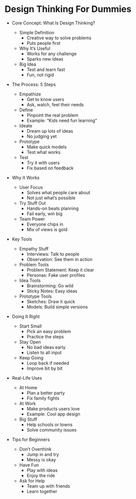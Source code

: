 # Design Thinking For Dummies

- Core Concept: What Is Design Thinking?

  - Simple Definition
    - Creative way to solve problems
    - Puts people first
  - Why It’s Useful
    - Works for any challenge
    - Sparks new ideas
  - Big Idea
    - Test and learn fast
    - Fun, not rigid
- The Process: 5 Steps

  - Empathize
    - Get to know users
    - Ask, watch, feel their needs
  - Define
    - Pinpoint the real problem
    - Example: “Kids need fun learning”
  - Ideate
    - Dream up lots of ideas
    - No judging yet
  - Prototype
    - Make quick models
    - Test what works
  - Test
    - Try it with users
    - Fix based on feedback
- Why It Works

  - User Focus
    - Solves what people care about
    - Not just what’s possible
  - Try Stuff Out
    - Hands-on beats planning
    - Fail early, win big
  - Team Power
    - Everyone chips in
    - Mix of views is gold
- Key Tools

  - Empathy Stuff
    - Interviews: Talk to people
    - Observation: See them in action
  - Problem Tools
    - Problem Statement: Keep it clear
    - Personas: Fake user profiles
  - Idea Tools
    - Brainstorming: Go wild
    - Sticky Notes: Easy ideas
  - Prototype Tools
    - Sketches: Draw it quick
    - Models: Build simple versions
- Doing It Right

  - Start Small
    - Pick an easy problem
    - Practice the steps
  - Stay Open
    - No bad ideas early
    - Listen to all input
  - Keep Going
    - Loop back if needed
    - Improve bit by bit
- Real-Life Uses

  - At Home
    - Plan a better party
    - Fix family fights
  - At Work
    - Make products users love
    - Example: Cool app design
  - Big Stuff
    - Help schools or towns
    - Solve community issues
- Tips for Beginners

  - Don’t Overthink
    - Jump in and try
    - Messy is okay
  - Have Fun
    - Play with ideas
    - Enjoy the ride
  - Ask for Help
    - Team up with friends
    - Learn together
